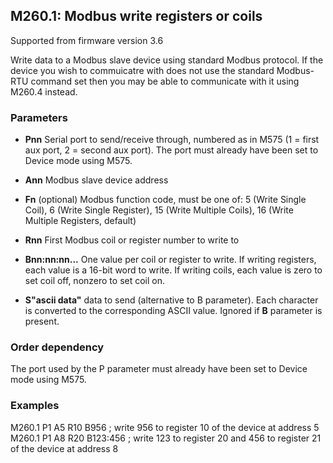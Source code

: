 ## M260.1: Modbus write registers or coils

Supported from firmware version 3.6

Write data to a Modbus slave device using standard Modbus protocol. If the device you wish to commuicatre with does not use the standard Modbus-RTU command set then you may be able to communicate with it using M260.4 instead.

### Parameters

- **Pnn** Serial port to send/receive through, numbered as in M575 (1 = first aux port, 2 = second aux port). The port must already have been set to Device mode using M575.

- **Ann** Modbus slave device address

- **Fn** (optional) Modbus function code, must be one of: 5 (Write Single Coil), 6 (Write Single Register), 15 (Write Multiple Coils), 16 (Write Multiple Registers, default)

- **Rnn** First Modbus coil or register number to write to

- **Bnn:nn:nn...** One value per coil or register to write. If writing registers, each value is a 16-bit word to write. If writing coils, each value is zero to set coil off, nonzero to set coil on.

- **S"ascii data"** data to send (alternative to B parameter). Each character is converted to the corresponding ASCII value. Ignored if **B** parameter is present.

### Order dependency

The port used by the P parameter must already have been set to Device mode using M575.

### Examples

M260.1 P1 A5 R10 B956 ; write 956 to register 10 of the device at address 5 M260.1 P1 A8 R20 B123:456 ; write 123 to register 20 and 456 to register 21 of the device at address 8

